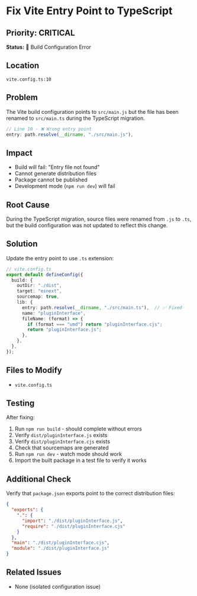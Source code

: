 # Fix Vite Entry Point to TypeScript

## Priority: CRITICAL
**Status:** 🔴 Build Configuration Error

## Location
`vite.config.ts:10`

## Problem
The Vite build configuration points to `src/main.js` but the file has been renamed to `src/main.ts` during the TypeScript migration.

```typescript
// Line 10 - ❌ Wrong entry point
entry: path.resolve(__dirname, "./src/main.js"),
```

## Impact
- Build will fail: "Entry file not found"
- Cannot generate distribution files
- Package cannot be published
- Development mode (`npm run dev`) will fail

## Root Cause
During the TypeScript migration, source files were renamed from `.js` to `.ts`, but the build configuration was not updated to reflect this change.

## Solution

Update the entry point to use `.ts` extension:

```typescript
// vite.config.ts
export default defineConfig({
  build: {
    outDir: "./dist",
    target: "esnext",
    sourcemap: true,
    lib: {
      entry: path.resolve(__dirname, "./src/main.ts"),  // ✅ Fixed
      name: "pluginInterface",
      fileName: (format) => {
        if (format === "umd") return "pluginInterface.cjs";
        return "pluginInterface.js";
      },
    },
  },
});
```

## Files to Modify
- `vite.config.ts`

## Testing
After fixing:
1. Run `npm run build` - should complete without errors
2. Verify `dist/pluginInterface.js` exists
3. Verify `dist/pluginInterface.cjs` exists
4. Check that sourcemaps are generated
5. Run `npm run dev` - watch mode should work
6. Import the built package in a test file to verify it works

## Additional Check
Verify that `package.json` exports point to the correct distribution files:
```json
{
  "exports": {
    ".": {
      "import": "./dist/pluginInterface.js",
      "require": "./dist/pluginInterface.cjs"
    }
  },
  "main": "./dist/pluginInterface.cjs",
  "module": "./dist/pluginInterface.js"
}
```

## Related Issues
- None (isolated configuration issue)
